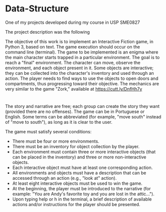 # Data-Structure
One of my projects developed during my course in USP SME0827

The project description was the following 

The objective of this work is to implement an Interactive Fiction game, in Python 3, based on text. The game execution should occur on the command line (terminal).
The game to be implemented is an enigma where the main character starts trapped in a particular environment. The goal is to reach a "final" environment. The character can move, observe the environment, and each object present in it. Some objects are interactive; they can be collected into the character's inventory and used through an action. The player needs to find ways to use the objects to open doors and compartments, thus progressing toward their objective. The mechanics are very similar to the game "Zork," available at https://cutt.ly/DnfHh7y
#
The story and narrative are free; each group can create the story they want (provided there are no offenses). The game can be in Portuguese or English. Some terms can be abbreviated (for example, "move south" instead of "move to south"), as long as it is clear to the user.

The game must satisfy several conditions:
- There must be four or more environments.
- There must be an inventory for object collection by the player.
- Each environment must contain three or more interactive objects (that can be placed in the inventory) and three or more non-interactive objects.
- Each interactive object must have at least one corresponding action.
- All environments and objects must have a description that can be accessed through an action (e.g., "look at" action).
- At least eight interactive objects must be used to win the game.
- At the beginning, the player must be introduced to the narrative (for example: "You are Andy's favorite toy and you are lost in the attic...").
- Upon typing help or h in the terminal, a brief description of available actions and/or instructions for the player should be presented.
